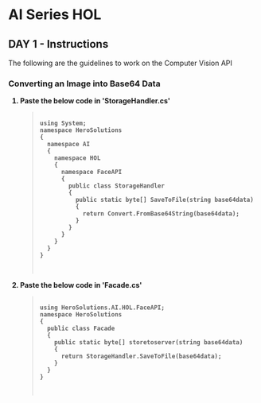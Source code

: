 <h1>AI Series HOL</h1>
<h2>DAY 1 - Instructions</h2>
<p>The following are the guidelines to work on the Computer Vision API</p>
<h3>Converting an Image into Base64 Data</h3>
<ol>
  <strong>
  	<li>Paste the below code in 'StorageHandler.cs'</li>
  	<blockquote>
        <pre>
           <code>
using System;
namespace HeroSolutions
{
  namespace AI
  {
    namespace HOL
    {
      namespace FaceAPI
      {
        public class StorageHandler
        {
          public static byte[] SaveToFile(string base64data)
          {
            return Convert.FromBase64String(base64data);
          }
        }
      }
    }
  } 
}
            </code>
        </pre>
   </blockquote>

   <li>Paste the below code in 'Facade.cs'</li>
  	<blockquote>
        <pre>
           <code>
using HeroSolutions.AI.HOL.FaceAPI;
namespace HeroSolutions
{
  public class Facade
  {
    public static byte[] storetoserver(string base64data)
    {
      return StorageHandler.SaveToFile(base64data);
    }
  }
}
            </code>
       </pre>
   </blockquote>
  </strong>

</ol>



